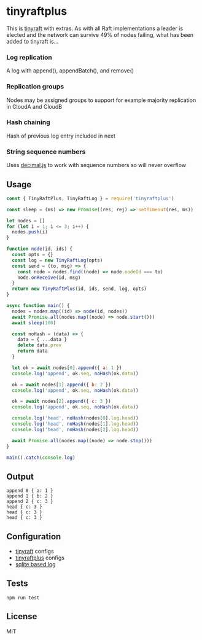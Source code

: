 # tinyraftplus
This is [tinyraft](https://www.npmjs.com/package/tinyraft) with extras. As with all Raft implementations a leader is elected and the network can survive 49% of nodes failing, what has been added to tinyraft is...

### Log replication
A log with append(), appendBatch(), and remove()

### Replication groups
Nodes may be assigned groups to support for example majority replication in CloudA and CloudB

### Hash chaining
Hash of previous log entry included in next

### String sequence numbers
Uses [decimal.js](https://www.npmjs.com/package/decimal.js) to work with sequence numbers so will never overflow

## Usage
```js
const { TinyRaftPlus, TinyRaftLog } = require('tinyraftplus')

const sleep = (ms) => new Promise((res, rej) => setTimeout(res, ms))

let nodes = []
for (let i = 1; i <= 3; i++) {
  nodes.push(i)
}

function node(id, ids) {
  const opts = {}
  const log = new TinyRaftLog(opts)
  const send = (to, msg) => {
    const node = nodes.find((node) => node.nodeId === to)
    node.onReceive(id, msg)
  }
  return new TinyRaftPlus(id, ids, send, log, opts)
}

async function main() {
  nodes = nodes.map((id) => node(id, nodes))
  await Promise.all(nodes.map((node) => node.start()))
  await sleep(100)

  const noHash = (data) => {
    data = { ...data }
    delete data.prev
    return data
  }

  let ok = await nodes[0].append({ a: 1 })
  console.log('append', ok.seq, noHash(ok.data))

  ok = await nodes[1].append({ b: 2 })
  console.log('append', ok.seq, noHash(ok.data))

  ok = await nodes[2].append({ c: 3 })
  console.log('append', ok.seq, noHash(ok.data))

  console.log('head', noHash(nodes[0].log.head))
  console.log('head', noHash(nodes[1].log.head))
  console.log('head', noHash(nodes[2].log.head))

  await Promise.all(nodes.map((node) => node.stop()))
}

main().catch(console.log)
```

## Output
```
append 0 { a: 1 }
append 1 { b: 2 }
append 2 { c: 3 }
head { c: 3 }
head { c: 3 }
head { c: 3 }
```

## Configuration
+ [tinyraft](https://www.npmjs.com/package/tinyraft) configs
+ [tinyraftplus](https://github.com/rhodey/tinyraftplus/blob/master/index.js#L17) configs
+ [sqlite based log](https://github.com/rhodey/tinyraftplus/blob/master/index.js#L227)

## Tests
```
npm run test
```

## License
MIT
